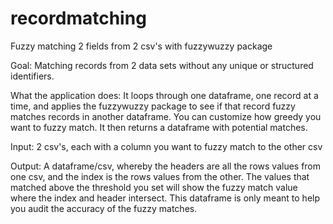 # recordmatching
Fuzzy matching 2 fields from 2 csv's with fuzzywuzzy package

Goal:
Matching records from 2 data sets without any unique or structured identifiers. 

What the application does:
It loops through one dataframe, one record at a time, and applies the fuzzywuzzy package to see if that record fuzzy matches records in another dataframe. You can customize how greedy you want to fuzzy match. It then returns a dataframe with potential matches.

Input:
2 csv's, each with a column you want to fuzzy match to the other csv

Output:
A dataframe/csv, whereby the headers are all the rows values from one csv, and the index is the rows values from the other. The values that matched above the threshold you set will show the fuzzy match value where the index and header intersect. This dataframe is only meant to help you audit the accuracy of the fuzzy matches.
